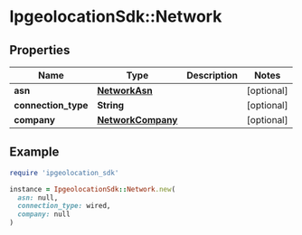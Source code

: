 # IpgeolocationSdk::Network

## Properties

| Name | Type | Description | Notes |
| ---- | ---- | ----------- | ----- |
| **asn** | [**NetworkAsn**](NetworkAsn.md) |  | [optional] |
| **connection_type** | **String** |  | [optional] |
| **company** | [**NetworkCompany**](NetworkCompany.md) |  | [optional] |

## Example

```ruby
require 'ipgeolocation_sdk'

instance = IpgeolocationSdk::Network.new(
  asn: null,
  connection_type: wired,
  company: null
)
```


